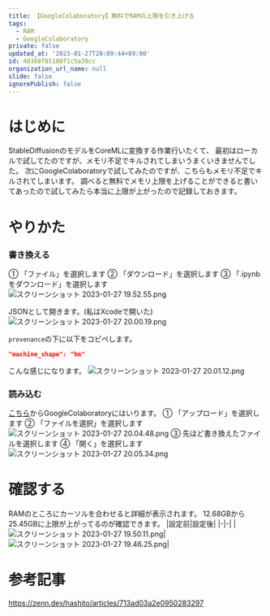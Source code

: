 ```yaml
---
title: 【GoogleColaboratory】無料でRAMの上限を引き上げる
tags:
  - RAM
  - GoogleColaboratory
private: false
updated_at: '2023-01-27T20:09:44+09:00'
id: 48368f85180f1c5a39cc
organization_url_name: null
slide: false
ignorePublish: false
---
```

# はじめに
StableDiffusionのモデルをCoreMLに変換する作業行いたくて、
最初はローカルで試してたのですが、メモリ不足でキルされてしまいうまくいきませんでした。
次にGoogleColaboratoryで試してみたのですが、こちらもメモリ不足でキルされてしまいます。
調べると無料でメモリ上限を上げることができると書いてあったので試してみたら本当に上限が上がったので記録しておきます。

# やりかた
### 書き換える
① 「ファイル」を選択します
② 「ダウンロード」を選択します
③ 「.ipynbをダウンロード」を選択します
![スクリーンショット 2023-01-27 19.52.55.png](https://qiita-image-store.s3.ap-northeast-1.amazonaws.com/0/1745371/e1a314cd-5d82-a3a5-362b-0969fb14ce5e.png)

JSONとして開きます。(私はXcodeで開いた)
![スクリーンショット 2023-01-27 20.00.19.png](https://qiita-image-store.s3.ap-northeast-1.amazonaws.com/0/1745371/1f6f3fe3-a988-efd5-79fe-f36ff95c9114.png)

`provenance`の下に以下をコピペします。
```json
"machine_shape": "hm"
```
こんな感じになります。
![スクリーンショット 2023-01-27 20.01.12.png](https://qiita-image-store.s3.ap-northeast-1.amazonaws.com/0/1745371/aba9e1a9-3555-fd43-7810-3e32362e587f.png)

### 読み込む
[こちら](https://colab.research.google.com/)からGoogleColaboratoryにはいります。
① 「アップロード」を選択します
② 「ファイルを選択」を選択します
![スクリーンショット 2023-01-27 20.04.48.png](https://qiita-image-store.s3.ap-northeast-1.amazonaws.com/0/1745371/72504a8c-b510-05e5-76e9-689e823d0ddc.png)
③ 先ほど書き換えたファイルを選択します
④ 「開く」を選択します
![スクリーンショット 2023-01-27 20.05.34.png](https://qiita-image-store.s3.ap-northeast-1.amazonaws.com/0/1745371/9e408436-8e4f-0615-342b-4ca17ab1322a.png)

# 確認する
RAMのところにカーソルを合わせると詳細が表示されます。
12.68GBから25.45GBに上限が上がってるのが確認できます。
|設定前|設定後|
|-|-|
|![スクリーンショット 2023-01-27 19.50.11.png](https://qiita-image-store.s3.ap-northeast-1.amazonaws.com/0/1745371/605078b8-06b1-5958-1e58-f938fc8837d0.png)|![スクリーンショット 2023-01-27 19.46.25.png](https://qiita-image-store.s3.ap-northeast-1.amazonaws.com/0/1745371/154d161d-9d36-362d-a6f9-5bdf4bc0d3ef.png)|

# 参考記事
https://zenn.dev/hashito/articles/713ad03a2e0950283297

